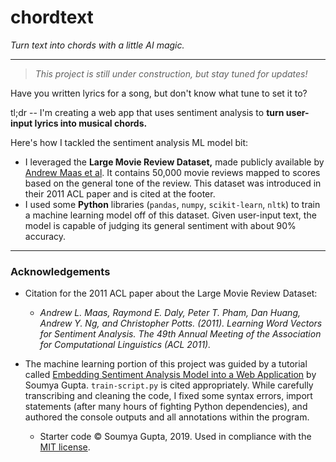 # chordtext
*Turn text into chords with a little AI magic.*

---

> *This project is still under construction, but stay tuned for updates!*


Have you written lyrics for a song, but don't know what tune to set it to? 



tl;dr -- I'm creating a web app that uses sentiment analysis to **turn user-input lyrics into musical chords.**


Here's how I tackled the sentiment analysis ML model bit:
* I leveraged the **Large Movie Review Dataset,** made publicly available by [Andrew Maas et al](https://ai.stanford.edu/~amaas/data/sentiment/). It contains 50,000 movie reviews mapped to scores based on the general tone of the review. This dataset was introduced in their 2011 ACL paper and is cited at the footer.
* I used some **Python** libraries (`pandas`, `numpy`, `scikit-learn`, `nltk`) to train a machine learning model off of this dataset. Given user-input text, the model is capable of judging its general sentiment with about 90% accuracy.


---
### Acknowledgements

* Citation for the 2011 ACL paper about the Large Movie Review Dataset:
  * *Andrew L. Maas, Raymond E. Daly, Peter T. Pham, Dan Huang, Andrew Y. Ng, and Christopher Potts. (2011). Learning Word Vectors for Sentiment Analysis. The 49th Annual Meeting of the Association for Computational Linguistics (ACL 2011).*

* The machine learning portion of this project was guided by a tutorial called [Embedding Sentiment Analysis Model into a Web Application](https://medium.com/analytics-vidhya/embedding-sentiment-analysis-model-into-a-web-application-93b76ab6348c) by Soumya Gupta. `train-script.py` is cited appropriately. While carefully transcribing and cleaning the code, I fixed some syntax errors, import statements (after many hours of fighting Python dependencies), and authored the console outputs and all annotations within the program.
  * Starter code © Soumya Gupta, 2019. Used in compliance with the [MIT license](https://choosealicense.com/licenses/mit/).
